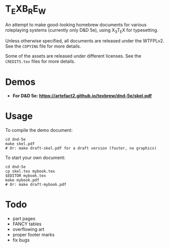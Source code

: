 T<sub>E</sub>XB<sub>R</sub>E<sub>W</sub>
=======

An attempt to make good-looking homebrew documents for various
roleplaying systems (currently only D&D 5e), using
X<sub>Ǝ</sub>T<sub>E</sub>X for typesetting.

Unless otherwise specified, all documents are released under the
WTFPLv2. See the `COPYING` file for more details.

Some of the assets are released under different licenses. See the
`CREDITS.tex` files for more details.

Demos
=====

* **For D&D 5e: https://artefact2.github.io/texbrew/dnd-5e/skel.pdf**

Usage
=====

To compile the demo document:

    cd dnd-5e
    make skel.pdf
    # Or: make draft-skel.pdf for a draft version (faster, no graphics)

To start your own document:

    cd dnd-5e
    cp skel.tex mybook.tex
    $EDITOR mybook.tex
    make mybook.pdf
    # Or: make draft-mybook.pdf

Todo
====

* part pages
* FANCY tables
* overflowing art
* proper footer marks
* fix bugs
